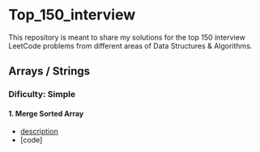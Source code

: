 # Top_150_interview
This repository is meant to share my solutions for the top 150 interview LeetCode problems from different areas of Data Structures &amp; Algorithms.

## Arrays / Strings

### Dificulty: Simple

#### 1. Merge Sorted Array
  - [description](https://leetcode.com/problems/merge-sorted-array/description/)
  - [code]

